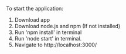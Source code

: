 To start the application:

1. Download app
2. Download node.js and npm (If not installed)
3. Run 'npm install' in terminal
4. Run 'node start' in terminal.
5. Navigate to http://localhost:3000/
